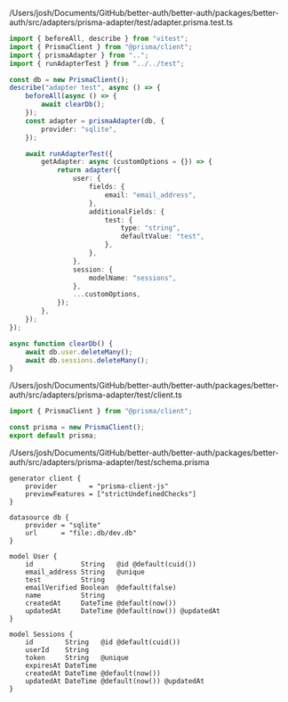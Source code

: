 /Users/josh/Documents/GitHub/better-auth/better-auth/packages/better-auth/src/adapters/prisma-adapter/test/adapter.prisma.test.ts
```typescript
import { beforeAll, describe } from "vitest";
import { PrismaClient } from "@prisma/client";
import { prismaAdapter } from "..";
import { runAdapterTest } from "../../test";

const db = new PrismaClient();
describe("adapter test", async () => {
	beforeAll(async () => {
		await clearDb();
	});
	const adapter = prismaAdapter(db, {
		provider: "sqlite",
	});

	await runAdapterTest({
		getAdapter: async (customOptions = {}) => {
			return adapter({
				user: {
					fields: {
						email: "email_address",
					},
					additionalFields: {
						test: {
							type: "string",
							defaultValue: "test",
						},
					},
				},
				session: {
					modelName: "sessions",
				},
				...customOptions,
			});
		},
	});
});

async function clearDb() {
	await db.user.deleteMany();
	await db.sessions.deleteMany();
}

```
/Users/josh/Documents/GitHub/better-auth/better-auth/packages/better-auth/src/adapters/prisma-adapter/test/client.ts
```typescript
import { PrismaClient } from "@prisma/client";

const prisma = new PrismaClient();
export default prisma;

```
/Users/josh/Documents/GitHub/better-auth/better-auth/packages/better-auth/src/adapters/prisma-adapter/test/schema.prisma
```
generator client {
    provider        = "prisma-client-js"
    previewFeatures = ["strictUndefinedChecks"]
}

datasource db {
    provider = "sqlite"
    url      = "file:.db/dev.db"
}

model User {
    id            String   @id @default(cuid())
    email_address String   @unique
    test          String
    emailVerified Boolean  @default(false)
    name          String
    createdAt     DateTime @default(now())
    updatedAt     DateTime @default(now()) @updatedAt
}

model Sessions {
    id        String   @id @default(cuid())
    userId    String
    token     String   @unique
    expiresAt DateTime
    createdAt DateTime @default(now())
    updatedAt DateTime @default(now()) @updatedAt
}

```
